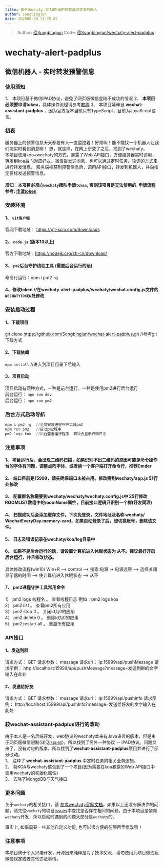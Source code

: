 ```yaml
---
title: 基于Wechaty-IPAD协议的预警消息转发机器人
author: songbingjun
date: 202008-28 11:25:47
---
```


> Author: [@Songbingjun](https://github.com/Songbingjun)
> Code: [@Songbingjun/wechaty-alert-padplus](https://github.com/Songbingjun/wechaty-alert-padplus)


# wechaty-alert-padplus
## 微信机器人 - 实时转发预警信息 ##
### 使用须知
1、 本项目基于微信IPAD协议，避免了网页版微信登陆不成功的情况
2、 **本项目必须要申请token**，具体操作流程请参考[教程](https://github.com/juzibot/Welcome/wiki/Everything-about-Wechaty#1Token-%E7%9A%84%E5%8A%9F%E8%83%BD%E5%92%8C%E7%94%B3%E8%AF%B7)
3、 本项目延伸自 **wechat-assistant-padplus** ，因为官方版本当前只有TypeScript，目前为JavaScript语言。

### 初衷
  服务器上的预警信息天天都要有人一直监控着！好烦啊！能不能找一个机器人让我们能实时看到消息啊！
恩，就这样，在网上研究了之后，找到了wechaty。  
本项目使用koa+wechaty的方式，暴露了Web API接口，方便服务器实时调用，转发到koa后向对应好友、微信群发送消息。也可以通过定时任务，轮询的方式来进行转发消息。
服务端捕获到预警信息后，调用API接口，转发到机器人，并向指定目标发送预警信息。

#### 须知：**本项目必须向`wechaty`团队申请`token`, 否则该项目是无法使用的.** 申请流程参考: [申请token](https://github.com/juzibot/Welcome/wiki/Everything-about-Wechaty#1Token-的功能和申请)

### 安装环境  
 #### 1、 `Git客户端`      
官网下载地址： https://git-scm.com/downloads  
 #### 2、 `node.js`  (版本10以上)  
官方下载地址：https://nodejs.org/zh-cn/download/  
 #### 3、 `pm2`后台守护线程工具 (需要后台运行的话)     
命令行运行：npm i pm2 -g  
 #### 4、修改token  //在wechaty-alert-padplus/wechaty/wechat.config.js文件的`WECHATYTOKEN`处修改
 
### 安装启动过程  
#### 1、下载项目  
git clone https://github.com/Songbingjun/wechat-alert-padplus.git  //参考git下载方式  

#### 2、下载依赖  
`npm install`  //进入到项目目录下后输入   

#### 3、项目启动
项目启动有两种方式，一种是前台运行，一种是使用pm2进行后台运行   
前台运行： `npm run dev`  
后台运行： `npm run pm2`  

### 后台方式启动导航  
```powershell
npm i pm2 -g  //全局安装进程守护工具pm2
npm run pm2   //启动pm2程序
pm2 logs koa  //后台查看运行程序  首次会显示扫码日志
```

### 注意事项
#### 1、 项目运行后，会出现二维码扫描，如果识别不出二维码的原因可能是命令操作台的字体有问题，调整点阵字体，或者换一个客户端打开命令行，推荐Cmder  
#### 2、 端口目前是15999，请先确保端口未被占用。修改需到wechaty/app.js  51行处修改  
#### 3、	配置群名称需要到wechaty/wechaty/wechaty.config.js中 25行修改ROOMLIST数组中的roomName属性，目前接口逻辑只识别一个群(好友同理)
#### 4、	扫描成功后会添加缓存文件，下次免登录，文件地址及名称 wechaty/ WechatEveryDay.memory-card，如果自动登录了后，想切换账号，删除该文件。
#### 5、	日志及错误记录在wechaty/koa/log目录中
#### 6、	如果不是后台运行的话，请设置计算机进入休眠状态为 从不。建议最好开启后台运行，并且修改状态。  
具体修改流程(win10)  Win+R –> control –> 搜索:电源  -> 电源选项 –> 选择关闭显示器的时间 –> 使计算机进入休眠状态 –> 从不
#### 7、	pm2进程守护工具常用命令     
1）	pm2 logs 线程名 。  查看线程日志  例如：pm2 logs koa  
2）	pm2 list 。 查看pm2所有应用  
3）	pm2 stop 0 。 关闭id为0的应用  
4）	pm2 delete 0 。 删除id为0的应用  
5）	pm2 restart all 。 重启所有应用  

### API接口
#### 1、发送到群
  请求方式： GET
	请求参数： message
	请求url：  ip:15999/api/pushMessage
	请求示例：
http://localhost:15999/api/pushMessage?message=发送到群的文字输入在此处

#### 2、发送给好友
  请求方式： GET
	请求参数： message
	请求url：  ip:15999/api/pushInfo
	请求示例：
http://localhost:15999/api/pushInfo?message=发送给好友的文字输入在此处

### 较**wechat-assistant-padplus**进行的改动
  由于本人是一名后端开发，web协议的wechaty本来有Java语言的版本，但是由于网页版微信限制(详见[issues](https://github.com/wechaty/wechaty/issues/603))。所以找到了另外一种协议 -- IPAD协议。问题又来了，没有对应的版本，所以找到了**wechat-assistant-padplus**项目并进行了部分改动。  
  1、 注释了 **wechat-assistant-padplus** 中定时任务的相关业务逻辑。  
  2、 将KOA与wechaty整合到了一个项目(因为需要在koa暴露的Web API接口中调用wechaty的初始化属性)  
  3、 去除了MongoDB与天气接口

### 更多问题
关于`wechaty`的相关接口，请
[参考wechaty官网文档](https://wechaty.js.org/v/zh/)，如果以上还没有解决你的问题，请先往`wechaty`的项目[issues](https://github.com/Chatie/wechaty/issues)中查找是否存在相同的问题，由于本项目是依赖`wechaty`开发，所以启动时遇到的问题大部分是`wechaty`的。

事实上, 如果需要一些其他自定义功能, 也可以很方便的在项目里修改哦！

  
 
### 注意事项
本项目属于个人兴趣开发，开源出来纯粹是为了技术交流，请勿使用此项目做违反微信规定或者其他违法事情。
